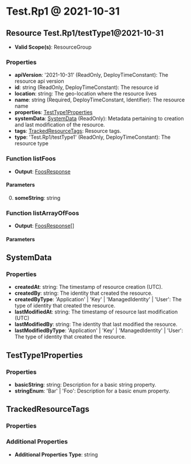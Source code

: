 # Test.Rp1 @ 2021-10-31

## Resource Test.Rp1/testType1@2021-10-31
* **Valid Scope(s)**: ResourceGroup
### Properties
* **apiVersion**: '2021-10-31' (ReadOnly, DeployTimeConstant): The resource api version
* **id**: string (ReadOnly, DeployTimeConstant): The resource id
* **location**: string: The geo-location where the resource lives
* **name**: string (Required, DeployTimeConstant, Identifier): The resource name
* **properties**: [TestType1Properties](#testtype1properties)
* **systemData**: [SystemData](#systemdata) (ReadOnly): Metadata pertaining to creation and last modification of the resource.
* **tags**: [TrackedResourceTags](#trackedresourcetags): Resource tags.
* **type**: 'Test.Rp1/testType1' (ReadOnly, DeployTimeConstant): The resource type

### Function listFoos
* **Output**: [FoosResponse](#foosresponse)
#### Parameters
0. **someString**: string

### Function listArrayOfFoos
* **Output**: [FoosResponse](#foosresponse)[]
#### Parameters

## SystemData
### Properties
* **createdAt**: string: The timestamp of resource creation (UTC).
* **createdBy**: string: The identity that created the resource.
* **createdByType**: 'Application' | 'Key' | 'ManagedIdentity' | 'User': The type of identity that created the resource.
* **lastModifiedAt**: string: The timestamp of resource last modification (UTC)
* **lastModifiedBy**: string: The identity that last modified the resource.
* **lastModifiedByType**: 'Application' | 'Key' | 'ManagedIdentity' | 'User': The type of identity that created the resource.

## TestType1Properties
### Properties
* **basicString**: string: Description for a basic string property.
* **stringEnum**: 'Bar' | 'Foo': Description for a basic enum property.

## TrackedResourceTags
### Properties
### Additional Properties
* **Additional Properties Type**: string

